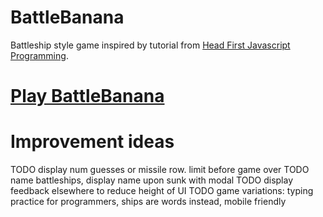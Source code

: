 # BattleBanana
Battleship style game inspired by tutorial from [Head First Javascript Programming](https://www.amazon.com/Head-First-JavaScript-Programming-Brain-Friendly/dp/144934013X). 

# [Play BattleBanana](https://github.com/awilsongithub/battleship-game)

# Improvement ideas
TODO display num guesses or missile row. limit before game over
TODO name battleships, display name upon sunk with modal 
TODO display feedback elsewhere to reduce height of UI
TODO game variations: typing practice for programmers, ships are words instead, mobile friendly 